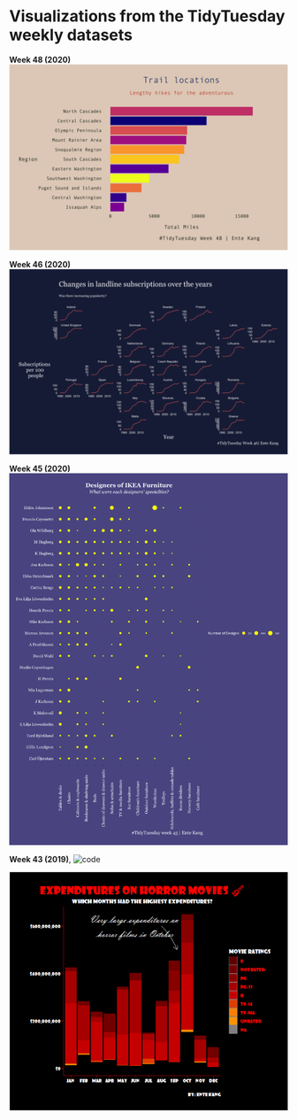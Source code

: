 # Visualizations from the TidyTuesday weekly datasets


**Week 48 (2020)**
![](https://github.com/entekang/TidyTuesday_visualization/blob/main/hiking.png)  

**Week 46 (2020)**
![](https://github.com/entekang/TidyTuesday_visualization/blob/main/landlines.png)
  
**Week 45 (2020)**
![](https://github.com/entekang/TidyTuesday_visualization/blob/main/Ikea.png)  

**Week 43 (2019)**, ![code](https://github.com/entekang/halloween_plots)

![](https://github.com/entekang/halloween_plots/blob/main/Halloween_horror_movies.png)
